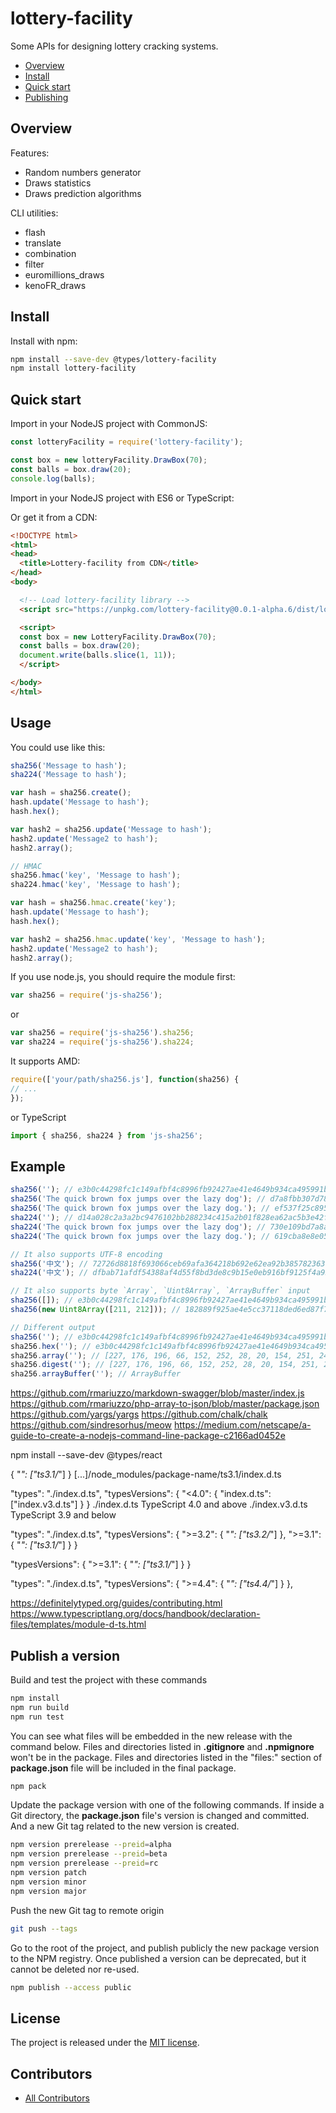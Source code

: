 # lottery-facility
Some APIs for designing lottery cracking systems.


<!-- TOC -->
- [Overview](#overview)
- [Install](#install)
- [Quick start](#quick-start)
- [Publishing](#publish-a-version)


## Overview
Features:
* Random numbers generator
* Draws statistics
* Draws prediction algorithms

CLI utilities:
* flash
* translate
* combination
* filter
* euromillions_draws
* kenoFR_draws


## Install
Install with npm:

```sh
npm install --save-dev @types/lottery-facility
npm install lottery-facility
```


## Quick start
Import in your NodeJS project with CommonJS:

```js
const lotteryFacility = require('lottery-facility');

const box = new lotteryFacility.DrawBox(70);
const balls = box.draw(20);
console.log(balls);
```


Import in your NodeJS project with ES6 or TypeScript:



Or get it from a CDN:

```html
<!DOCTYPE html>
<html>
<head>
  <title>Lottery-facility from CDN</title>
</head>
<body>

  <!-- Load lottery-facility library -->
  <script src="https://unpkg.com/lottery-facility@0.0.1-alpha.6/dist/lotteryfacility-webbundle.min.js"></script>

  <script>
  const box = new LotteryFacility.DrawBox(70);
  const balls = box.draw(20);
  document.write(balls.slice(1, 11));
  </script>

</body>
</html>
```





## Usage
You could use like this:
```JavaScript
sha256('Message to hash');
sha224('Message to hash');

var hash = sha256.create();
hash.update('Message to hash');
hash.hex();

var hash2 = sha256.update('Message to hash');
hash2.update('Message2 to hash');
hash2.array();

// HMAC
sha256.hmac('key', 'Message to hash');
sha224.hmac('key', 'Message to hash');

var hash = sha256.hmac.create('key');
hash.update('Message to hash');
hash.hex();

var hash2 = sha256.hmac.update('key', 'Message to hash');
hash2.update('Message2 to hash');
hash2.array();
```
If you use node.js, you should require the module first:
```JavaScript
var sha256 = require('js-sha256');
```
or 
```JavaScript
var sha256 = require('js-sha256').sha256;
var sha224 = require('js-sha256').sha224;
```
It supports AMD:
```JavaScript
require(['your/path/sha256.js'], function(sha256) {
// ...
});
```
or TypeScript
```TypeScript
import { sha256, sha224 } from 'js-sha256';
```


<!--
lib/ is intended for code that can run as-is
src/ is intended for code that needs to be manipulated before it can be used
build/ is for any scripts or tooling needed to build your project
dist/ is for compiled modules that can be used with other systems.
bin/ is for any executable scripts, or compiled binaries used with, or built from your module.
test/ is for all of your project/module's test scripts
unit/ is a sub-directory for unit tests
integration/ is a sub-directory for integration tests
env/ is for any environment that's needed for testing
-->


## Example
```JavaScript
sha256(''); // e3b0c44298fc1c149afbf4c8996fb92427ae41e4649b934ca495991b7852b855
sha256('The quick brown fox jumps over the lazy dog'); // d7a8fbb307d7809469ca9abcb0082e4f8d5651e46d3cdb762d02d0bf37c9e592
sha256('The quick brown fox jumps over the lazy dog.'); // ef537f25c895bfa782526529a9b63d97aa631564d5d789c2b765448c8635fb6c
sha224(''); // d14a028c2a3a2bc9476102bb288234c415a2b01f828ea62ac5b3e42f
sha224('The quick brown fox jumps over the lazy dog'); // 730e109bd7a8a32b1cb9d9a09aa2325d2430587ddbc0c38bad911525
sha224('The quick brown fox jumps over the lazy dog.'); // 619cba8e8e05826e9b8c519c0a5c68f4fb653e8a3d8aa04bb2c8cd4c

// It also supports UTF-8 encoding
sha256('中文'); // 72726d8818f693066ceb69afa364218b692e62ea92b385782363780f47529c21
sha224('中文'); // dfbab71afdf54388af4d55f8bd3de8c9b15e0eb916bf9125f4a959d4

// It also supports byte `Array`, `Uint8Array`, `ArrayBuffer` input
sha256([]); // e3b0c44298fc1c149afbf4c8996fb92427ae41e4649b934ca495991b7852b855
sha256(new Uint8Array([211, 212])); // 182889f925ae4e5cc37118ded6ed87f7bdc7cab5ec5e78faef2e50048999473f

// Different output
sha256(''); // e3b0c44298fc1c149afbf4c8996fb92427ae41e4649b934ca495991b7852b855
sha256.hex(''); // e3b0c44298fc1c149afbf4c8996fb92427ae41e4649b934ca495991b7852b855
sha256.array(''); // [227, 176, 196, 66, 152, 252, 28, 20, 154, 251, 244, 200, 153, 111, 185, 36, 39, 174, 65, 228, 100, 155, 147, 76, 164, 149, 153, 27, 120, 82, 184, 85]
sha256.digest(''); // [227, 176, 196, 66, 152, 252, 28, 20, 154, 251, 244, 200, 153, 111, 185, 36, 39, 174, 65, 228, 100, 155, 147, 76, 164, 149, 153, 27, 120, 82, 184, 85]
sha256.arrayBuffer(''); // ArrayBuffer
```



https://github.com/rmariuzzo/markdown-swagger/blob/master/index.js
https://github.com/rmariuzzo/php-array-to-json/blob/master/package.json
https://github.com/yargs/yargs
https://github.com/chalk/chalk
https://github.com/sindresorhus/meow
https://medium.com/netscape/a-guide-to-create-a-nodejs-command-line-package-c2166ad0452e

npm install --save-dev @types/react

{ "*": ["ts3.1/*"] }
[...]/node_modules/package-name/ts3.1/index.d.ts


"types": "./index.d.ts",
"typesVersions": {
"<4.0": { "index.d.ts": ["index.v3.d.ts"] }
}
./index.d.ts		TypeScript 4.0 and above
./index.v3.d.ts		TypeScript  3.9 and below

"types": "./index.d.ts",
"typesVersions": {
	">=3.2": { "*": ["ts3.2/*"] },
	">=3.1": { "*": ["ts3.1/*"] }
}

"typesVersions": {
	">=3.1": { "*": ["ts3.1/*"] }
}

"types": "./index.d.ts",
"typesVersions": {
  ">=4.4": { "*": ["ts4.4/*"] }
},


https://definitelytyped.org/guides/contributing.html
https://www.typescriptlang.org/docs/handbook/declaration-files/templates/module-d-ts.html





## Publish a version
Build and test the project with these commands
```sh
npm install
npm run build
npm run test
```

You can see what files will be embedded in the new release with the command below. Files and directories listed in **.gitignore** and **.npmignore** won't be in the package. Files and directories listed in the "files:" section of **package.json** file will be included in the final package.
```sh
npm pack
```

Update the package version with one of the following commands. If inside a Git directory, the **package.json** file's version is changed and committed. And a new Git tag related to the new version is created.
```sh
npm version prerelease --preid=alpha
npm version prerelease --preid=beta
npm version prerelease --preid=rc
npm version patch
npm version minor
npm version major
```

Push the new Git tag to remote origin
```sh
git push --tags
```

Go to the root of the project, and publish publicly the new package version to the NPM registry. Once published a version can be deprecated, but it cannot be deleted nor re-used.
```sh
npm publish --access public
```


## License
The project is released under the [MIT license](http://www.opensource.org/licenses/MIT).


## Contributors
* [All Contributors](./AUTHORS)
